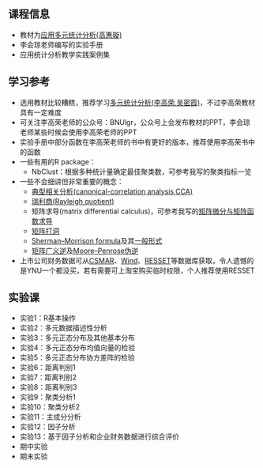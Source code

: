 ## 课程信息

- 教材为[应用多元统计分析(高惠璇)](https://book.douban.com/subject/1239695/)
- 李会琼老师编写的实验手册
- 应用统计分析教学实践案例集

## 学习参考

- 选用教材比较糟糕，推荐学习[多元统计分析(李高荣,吴密霞)](https://book.douban.com/subject/35895034/)，不过李高荣教材具有一定难度
- 可关注李高荣老师的公众号：BNUlgr，公众号上会发布教材的PPT，李会琼老师某些时候会使用李高荣老师的PPT
- 实验手册中部分函数在李高荣老师的书中有更好的版本，推荐使用李高荣书中的函数
- 一些有用的R package：
    - NbClust：根据多种统计量确定最佳聚类数，可参考我写的聚类指标一览
- 一些不会细讲但非常重要的概念：
    - [典型相关分析(canonical-correlation analysis,CCA)](https://en.wikipedia.org/wiki/Canonical_correlation)
    - [瑞利商(Rayleigh quotient)](https://en.wikipedia.org/wiki/Rayleigh_quotient)
    - 矩阵求导(matrix differential calculus)，可参考我写的[矩阵微分与矩阵函数求导](https://mp.weixin.qq.com/s/PElyH3t6GHK5z8vd4b0R5Q)
    - [矩阵打洞](https://zhuanlan.zhihu.com/p/166156751)
    - [Sherman–Morrison formula](https://en.wikipedia.org/wiki/Sherman%E2%80%93Morrison_formula)及其[一般形式](https://en.wikipedia.org/wiki/Woodbury_matrix_identity)
    - [矩阵广义逆](https://en.wikipedia.org/wiki/Generalized_inverse)及[Moore–Penrose伪逆](https://en.wikipedia.org/wiki/Moore%E2%80%93Penrose_inverse)
- 上市公司财务数据可从[CSMAR](https://data.csmar.com/)、[Wind](https://www.wind.com.cn/portal/zh/EDB/index.html)、[RESSET](https://www.resset.com/)等数据库获取，令人遗憾的是YNU一个都没买，若有需要可上淘宝购买临时权限，个人推荐使用RESSET

## 实验课

- 实验1：R基本操作
- 实验2：多元数据描述性分析
- 实验3：多元正态分布及其他基本分布
- 实验4：多元正态分布均值向量的检验
- 实验5：多元正态分布协方差阵的检验
- 实验6：距离判别1
- 实验7：距离判别2
- 实验8：距离判别3
- 实验9：聚类分析1
- 实验10：聚类分析2
- 实验11：主成分分析
- 实验12：因子分析
- 实验13：基于因子分析和企业财务数据进行综合评价
- 期中实验
- 期末实验
